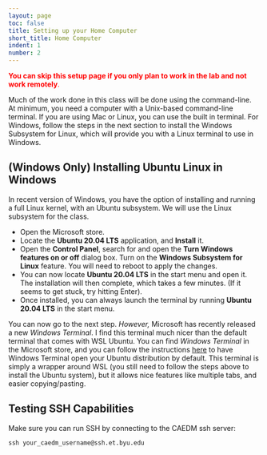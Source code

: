 ```yaml
---
layout: page
toc: false
title: Setting up your Home Computer
short_title: Home Computer
indent: 1
number: 2
---
```

<span style="color:red">**You can skip this setup page if you only plan to work in the lab and not work remotely**.
</span>


Much of the work done in this class will be done using the command-line.  At minimum, you need a computer with a Unix-based command-line terminal.  If you are using Mac or Linux, you can use the built in terminal.  For Windows, follow the steps in the next section to install the Windows Subsystem for Linux, which will provide you with a Linux terminal to use in Windows.

## (Windows Only) Installing Ubuntu Linux in Windows 
In recent version of Windows, you have the option of installing and running a full Linux kernel, with an Ubuntu subsystem.  We will use the Linux subsystem for the class.

  - Open the Microsoft store.
  - Locate the **Ubuntu 20.04 LTS** application, and **Install** it.
  - Open the **Control Panel**, search for and open the **Turn Windows features on or off** dialog box.  Turn on the **Windows Subsystem for Linux** feature.  You will need to reboot to apply the changes. 
  - You can now locate **Ubuntu 20.04 LTS** in the start menu and open it.  The installation will then complete, which takes a few minutes. (If it seems to get stuck, try hitting Enter).
  - Once installed, you can always launch the terminal by running **Ubuntu 20.04 LTS** in the start menu.

You can now go to the next step. *However,* Microsoft has recently released a new *Windows Terminal*.  I find this terminal much nicer than the default terminal that comes with WSL Ubuntu.  You can find *Windows Terminal* in the Microsoft store, and you can follow the instructions [here](https://medium.com/@callback.insanity/windows-terminal-changing-the-default-shell-c4f5987c31) to have Windows Terminal open your Ubuntu distribution by default.  This terminal is simply a wrapper around WSL (you still need to follow the steps above to install the Ubuntu system), but it allows nice features like multiple tabs, and easier copying/pasting.

## Testing SSH Capabilities 

Make sure you can run SSH by connecting to the CAEDM ssh server:

    ssh your_caedm_username@ssh.et.byu.edu